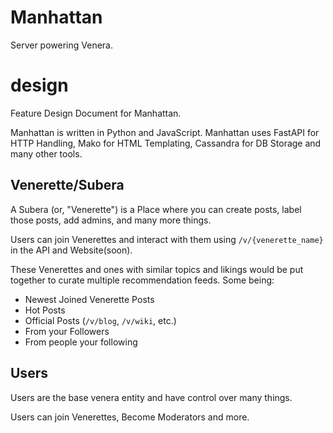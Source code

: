 # Manhattan
Server powering Venera.

# design
Feature Design Document for Manhattan.

Manhattan is written in Python and JavaScript.
Manhattan uses FastAPI for HTTP Handling, Mako for HTML Templating, Cassandra for DB Storage and many other tools.

## Venerette/Subera
A Subera (or, "Venerette") is a Place where you can create posts, label those posts, add admins, and many more things.

Users can join Venerettes and interact with them using `/v/{venerette_name}` in the API and Website(soon).

These Venerettes and ones with similar topics and likings would be put together to curate multiple recommendation feeds.
Some being:

- Newest Joined Venerette Posts
- Hot Posts
- Official Posts (`/v/blog`, `/v/wiki`, etc.)
- From your Followers
- From people your following

## Users
Users are the base venera entity and have control over many things.

Users can join Venerettes, Become Moderators and more.
